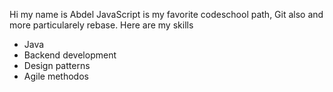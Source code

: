 Hi my name is Abdel 
JavaScript is my favorite codeschool path, Git also and more particularely rebase.
Here are my skills
* Java
* Backend development
* Design patterns
* Agile methodos
